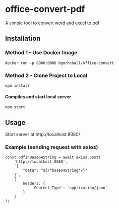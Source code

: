 # office-convert-pdf
A simple tool to convert word and excel to pdf

## Installation

### Method 1 - Use Docker Image
```
docker run -p 8080:8080 bgorhoball/office-convert
```


### Method 2 - Clone Project to Local 
```
npm install
```

#### Compiles and start local server
```
npm start
```

## Usage
Start server at http://localhost:8080/

### Example (sending request with axios)
```
const pdfInBase64String = await axios.post(
    'http://localhost:8080',
    `{
        "data": "${/*base64String*/}"
    }`,
    {
        headers: {
            'Content-Type': 'application/json'
        }
    }
);
```